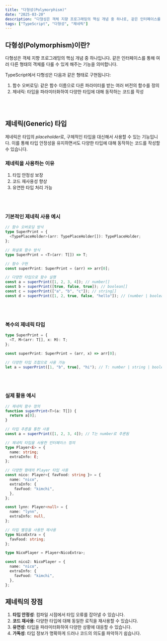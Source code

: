 ```yaml
---
title: "다형성(Polymorphism)"
date: "2025-03-20"
description: "다형성은 객체 지향 프로그래밍의 핵심 개념 중 하나로, 같은 인터페이스를 통해 여러 다른 형태의 객체를 다룰 수 있게 해주는 기능입니다. TypeScript에서는 제네릭을 통해 다형성을 구현할 수 있습니다."
tags: ["TypeScript", "다형성", "제네릭"]
---
```


## 다형성(Polymorphism)이란?

다형성은 객체 지향 프로그래밍의 핵심 개념 중 하나입니다. 같은 인터페이스를 통해 여러 다른 형태의 객체를 다룰 수 있게 해주는 기능을 의미합니다.

TypeScript에서 다형성은 다음과 같은 형태로 구현됩니다:

1. 함수 오버로딩: 같은 함수 이름으로 다른 파라미터를 받는 여러 버전의 함수를 정의
2. 제네릭: 타입을 파라미터화하여 다양한 타입에 대해 동작하는 코드를 작성

<br /><br />

## 제네릭(Generic) 타입

제네릭은 타입의 *placeholder*로, 구체적인 타입을 대신해서 사용할 수 있는 기능입니다. 이를 통해 타입 안정성을 유지하면서도 다양한 타입에 대해 동작하는 코드를 작성할 수 있습니다.

### 제네릭을 사용하는 이유

1. 타입 안정성 보장
2. 코드 재사용성 향상
3. 유연한 타입 처리 가능

<br /><br />

### 기본적인 제네릭 사용 예시

```typescript
// 함수 오버로딩 방식
type SuperPrint = {
  <TypePlaceHolder>(arr: TypePlaceHolder[]): TypePlaceHolder;
};

// 화살표 함수 방식
type SuperPrint = <T>(arr: T[]) => T;

// 함수 구현
const superPrint: SuperPrint = (arr) => arr[0];

// 다양한 타입으로 함수 실행
const a = superPrint([1, 2, 3, 4]); // number[]
const b = superPrint([true, false, true]); // boolean[]
const c = superPrint(["a", "b", "c"]); // string[]
const d = superPrint([1, 2, true, false, "hello"]); // (number | boolean | string)[]
```

<br /><br />

### 복수의 제네릭 타입

```typescript
type SuperPrint = {
  <T, M>(arr: T[], x: M): T;
};

const superPrint: SuperPrint = (arr, x) => arr[0];

// 다양한 타입 조합으로 사용 가능
let a = superPrint([1, "b", true], "hi"); // T: number | string | boolean, M: string
```

<br /><br />

### 실제 활용 예시

```typescript
// 제네릭 함수 정의
function superPrint<T>(a: T[]) {
  return a[0];
}

// 타입 추론을 통한 사용
const a = superPrint([1, 2, 3, 4]); // T는 number로 추론됨

// 제네릭 타입을 사용한 인터페이스 정의
type Player<E> = {
  name: string;
  extraInfo: E;
};

// 다양한 형태의 Player 타입 사용
const nico: Player<{ favFood: string }> = {
  name: "nico",
  extraInfo: {
    favFood: "kimchi",
  },
};

const lynn: Player<null> = {
  name: "lynn",
  extraInfo: null,
};

// 타입 별칭을 사용한 재사용
type NicoExtra = {
  favFood: string;
};

type NicoPlayer = Player<NicoExtra>;

const nico2: NicoPlayer = {
  name: "nico",
  extraInfo: {
    favFood: "kimchi",
  },
};
```

## 제네릭의 장점

1. **타입 안정성**: 컴파일 시점에서 타입 오류를 잡아낼 수 있습니다.
2. **코드 재사용**: 다양한 타입에 대해 동일한 로직을 재사용할 수 있습니다.
3. **유연성**: 타입을 파라미터화하여 다양한 상황에 대응할 수 있습니다.
4. **가독성**: 타입 정보가 명확하게 드러나 코드의 의도를 파악하기 쉽습니다.
